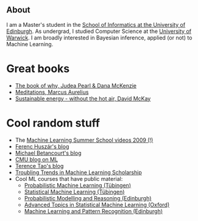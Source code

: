 ## About

I am a Master's student in the [School of Informatics at the University of Edinburgh](https://www.ed.ac.uk/informatics).
As undergrad, I studied Computer Science at the [University of Warwick](https://warwick.ac.uk/fac/sci/dcs/). 
I am broadly interested in Bayesian inference, applied (or not) to Machine Learning. 


# Great books 
- [The book of why, Judea Pearl & Dana McKenzie](https://www.amazon.co.uk/Book-Why-Science-Cause-Effect/dp/0141982411/ref=sr_1_1?dchild=1&keywords=the+book+of+why+judea&qid=1589542460&sr=8-1)
- [Meditations, Marcus Aurelius](https://www.amazon.co.uk/Meditations-Penguin-Classics-Marcus-Aurelius/dp/0140449337/ref=sr_1_1?crid=RRDPU6IPJQ5N&dchild=1&keywords=meditations+marcus+aurelius&qid=1589542523&sprefix=meditations+%2Caps%2C154&sr=8-1)
- [Sustainable energy - without the hot air, David McKay](http://www.withouthotair.com/)


# Cool random stuff
- The [Machine Learning Summer School videos 2009 (!)](http://videolectures.net/mlss09uk_cambridge/)
- [Ferenc Huszár's blog](https://www.inference.vc/)
- [Michael Betancourt's blog](https://betanalpha.github.io/writing/?fbclid=IwAR32LpCi6bC6SwqGmsbfmo147GhKrfup7P4JY0_o2jiW6dT9BQ58arigx8M) 
- [CMU blog on ML](https://blog.ml.cmu.edu/)
- [Terence Tao's blog](https://terrytao.wordpress.com/)
- [Troubling Trends in Machine Learning Scholarship](https://arxiv.org/pdf/1807.03341.pdf?source=post_page---------------------------)
- Cool ML courses that have public material:
  - [Probabilistic Machine Learning (Tübingen)](https://www.youtube.com/playlist?list=PL05umP7R6ij1tHaOFY96m5uX3J21a6yNd)
  - [Statistical Machine Learning (Tübingen)](https://www.youtube.com/playlist?list=PL05umP7R6ij2XCvrRzLokX6EoHWaGA2cC)
  - [Probabilistic Modelling and Reasoning (Edinburgh)](https://www.inf.ed.ac.uk/teaching/courses/pmr/19-20/material/)
  - [Advanced Topics in Statistical Machine Learning (Oxford)](https://github.com/ywteh/advml2020)
  - [Machine Learning and Pattern Recognition (Edinburgh)](https://www.inf.ed.ac.uk/teaching/courses/mlpr/2019/notes/)
